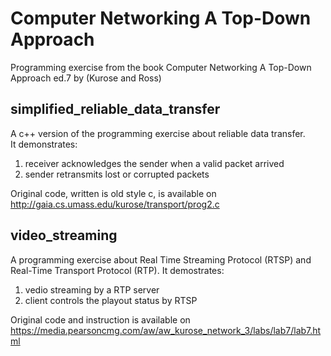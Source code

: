 # Computer Networking A Top-Down Approach

Programming exercise from the book Computer Networking A Top-Down Approach ed.7 by (Kurose and Ross)  

## simplified_reliable_data_transfer  
A c++ version of the programming exercise about reliable data transfer.  
It demonstrates:
1) receiver acknowledges the sender when a valid packet arrived
2) sender retransmits lost or corrupted packets

Original code, written is old style c, is available on http://gaia.cs.umass.edu/kurose/transport/prog2.c


## video_streaming
A programming exercise about Real Time Streaming Protocol (RTSP) and Real-Time Transport Protocol (RTP).
It demostrates:
1) vedio streaming by a RTP server
2) client controls the playout status by RTSP

Original code and instruction is available on https://media.pearsoncmg.com/aw/aw_kurose_network_3/labs/lab7/lab7.html
